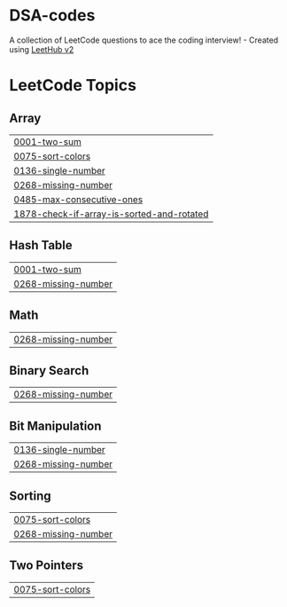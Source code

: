 # DSA-codes
A collection of LeetCode questions to ace the coding interview! - Created using [LeetHub v2](https://github.com/arunbhardwaj/LeetHub-2.0)

<!---LeetCode Topics Start-->
# LeetCode Topics
## Array
|  |
| ------- |
| [0001-two-sum](https://github.com/nishant25kr/DSA-codes/tree/master/0001-two-sum) |
| [0075-sort-colors](https://github.com/nishant25kr/DSA-codes/tree/master/0075-sort-colors) |
| [0136-single-number](https://github.com/nishant25kr/DSA-codes/tree/master/0136-single-number) |
| [0268-missing-number](https://github.com/nishant25kr/DSA-codes/tree/master/0268-missing-number) |
| [0485-max-consecutive-ones](https://github.com/nishant25kr/DSA-codes/tree/master/0485-max-consecutive-ones) |
| [1878-check-if-array-is-sorted-and-rotated](https://github.com/nishant25kr/DSA-codes/tree/master/1878-check-if-array-is-sorted-and-rotated) |
## Hash Table
|  |
| ------- |
| [0001-two-sum](https://github.com/nishant25kr/DSA-codes/tree/master/0001-two-sum) |
| [0268-missing-number](https://github.com/nishant25kr/DSA-codes/tree/master/0268-missing-number) |
## Math
|  |
| ------- |
| [0268-missing-number](https://github.com/nishant25kr/DSA-codes/tree/master/0268-missing-number) |
## Binary Search
|  |
| ------- |
| [0268-missing-number](https://github.com/nishant25kr/DSA-codes/tree/master/0268-missing-number) |
## Bit Manipulation
|  |
| ------- |
| [0136-single-number](https://github.com/nishant25kr/DSA-codes/tree/master/0136-single-number) |
| [0268-missing-number](https://github.com/nishant25kr/DSA-codes/tree/master/0268-missing-number) |
## Sorting
|  |
| ------- |
| [0075-sort-colors](https://github.com/nishant25kr/DSA-codes/tree/master/0075-sort-colors) |
| [0268-missing-number](https://github.com/nishant25kr/DSA-codes/tree/master/0268-missing-number) |
## Two Pointers
|  |
| ------- |
| [0075-sort-colors](https://github.com/nishant25kr/DSA-codes/tree/master/0075-sort-colors) |
<!---LeetCode Topics End-->